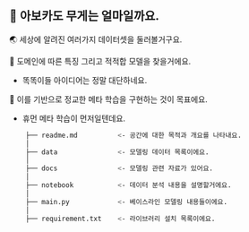 ## 🥑 아보카도 무게는 얼마일까요.

🌏 세상에 알려진 여러가지 데이터셋을 둘러볼거구요.

🌱 도메인에 따른 특징 그리고 적적합 모델을 찾을거에요.

* 똑똑이들 아이디어는 정말 대단하네요.

🐤 이를 기반으로 정교한 메타 학습을 구현하는 것이 목표에요.

* 휴먼 메타 학습이 먼저일텐데요.

```sh
    ├── readme.md          <- 공간에 대한 목적과 개요를 나타내요.
    │
    ├── data               <- 모델링 데이터 목록이에요.
    │
    ├── docs               <- 모델링 관련 자료가 있어요.
    │
    ├── notebook           <- 데이터 분석 내용을 설명할거에요. 
    │
    ├── main.py            <- 베이스라인 모델링 내용들이에요.
    │
    ├── requirement.txt    <- 라이브러리 설치 목록이에요.
```
